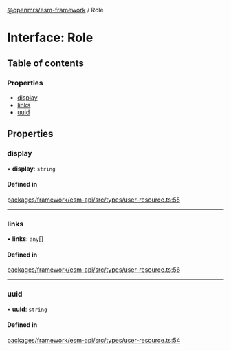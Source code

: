 [@openmrs/esm-framework](../API.md) / Role

# Interface: Role

## Table of contents

### Properties

- [display](Role.md#display)
- [links](Role.md#links)
- [uuid](Role.md#uuid)

## Properties

### display

• **display**: `string`

#### Defined in

[packages/framework/esm-api/src/types/user-resource.ts:55](https://github.com/nanfuka/openmrs-esm-core/blob/master/packages/framework/esm-api/src/types/user-resource.ts#L55)

___

### links

• **links**: `any`[]

#### Defined in

[packages/framework/esm-api/src/types/user-resource.ts:56](https://github.com/nanfuka/openmrs-esm-core/blob/master/packages/framework/esm-api/src/types/user-resource.ts#L56)

___

### uuid

• **uuid**: `string`

#### Defined in

[packages/framework/esm-api/src/types/user-resource.ts:54](https://github.com/nanfuka/openmrs-esm-core/blob/master/packages/framework/esm-api/src/types/user-resource.ts#L54)
